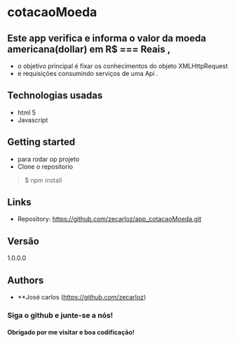 # cotacaoMoeda

## Este app verifica e informa o valor da moeda americana(dollar) em R$ === Reais ,
* o objetivo principal é fixar os conhecimentos do objeto XMLHttpRequest 
* e requisições consumindo serviços de uma Api .

## Technologias usadas
* html 5
* Javascript

## Getting started

* para rodar op projeto
* Clone o repositorio 
> $ npm install

## Links

- Repository: https://github.com/zecarloz/app_cotacaoMoeda.git

## Versão
1.0.0.0
## Authors
* **José carlos (https://github.com/zecarloz)
###  Siga o github e junte-se a nós!
#### Obrigado por me visitar e boa codificação!
